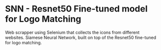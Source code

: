 # SNN - Resnet50 Fine-tuned model for Logo Matching

Web scrapper using Selenium that collects the icons from different websites. 
Siamese Neural Network, built on top of the Resnet50 fine-tuned for logo matching.
